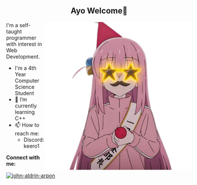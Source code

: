 ## <div align="center"> Ayo Welcome👋</div>

<img align="right" alt="Coding" width="400" src="https://raw.githubusercontent.com/keero1/keero1/main/bocchi.png">

I'm a self-taught programmer with interest in Web Development.

* I'm a 4th Year Computer Science Student
* 🌱 I’m currently learning C++
* 📫 How to reach me:
  - Discord: keero1



**Connect with me:**
<p align="left">
  <a href="https://linkedin.com/in/john-aldrin-arpon" target="blank"><img align="center" src="https://raw.githubusercontent.com/rahuldkjain/github-profile-readme-generator/master/src/images/icons/Social/linked-in-alt.svg" alt="john-aldrin-arpon" height="25" width="35" /></a>
</p>

<!--
**keero1/keero1** is a ✨ _special_ ✨ repository because its `README.md` (this file) appears on your GitHub profile.

Here are some ideas to get you started:

- 🔭 I’m currently working on ...
- 🌱 I’m currently learning ...
- 👯 I’m looking to collaborate on ...
- 🤔 I’m looking for help with ...
- 💬 Ask me about ...
- 📫 How to reach me: ...
- 😄 Pronouns: ...
- ⚡ Fun fact: ...
-->
